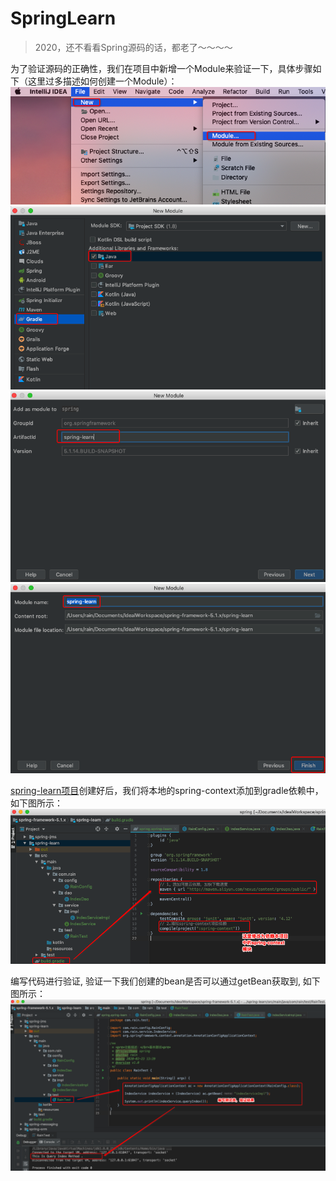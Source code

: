 # SpringLearn
> 2020，还不看看Spring源码的话，都老了～～～～

为了验证源码的正确性，我们在项目中新增一个Module来验证一下，具体步骤如下（这里过多描述如何创建一个Module）：
![](../zz-springnote/001.capture/002.source-test/010.SpringContext-Verify-New-Module-01.png)
![](../zz-springnote/001.capture/002.source-test/010.SpringContext-Verify-New-Module-02.png)
![](../zz-springnote/001.capture/002.source-test/010.SpringContext-Verify-New-Module-03.png)
![](../zz-springnote/001.capture/002.source-test/010.SpringContext-Verify-New-Module-04.png)

[spring-learn项目](../../spring-learn)创建好后，我们将本地的spring-context添加到gradle依赖中，如下图所示：
![](../zz-springnote/001.capture/002.source-test/011.SpringContext-Verify-Gradle-Config.png)

编写代码进行验证, 验证一下我们创建的bean是否可以通过getBean获取到, 如下图所示：
![](../zz-springnote/001.capture/002.source-test/012.SpringContext-Verify-Result.png)
